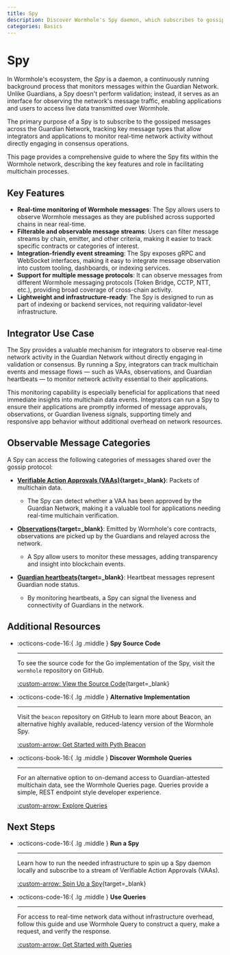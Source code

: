 ```yaml
---
title: Spy
description: Discover Wormhole's Spy daemon, which subscribes to gossiped messages in the Guardian Network, including VAAs and Observations, with setup instructions.
categories: Basics
---
```


# Spy

In Wormhole's ecosystem, the _Spy_ is a daemon, a continuously running background process that monitors messages within the Guardian Network. Unlike Guardians, a Spy doesn't perform validation; instead, it serves as an interface for observing the network's message traffic, enabling applications and users to access live data transmitted over Wormhole.

The primary purpose of a Spy is to subscribe to the gossiped messages across the Guardian Network, tracking key message types that allow integrators and applications to monitor real-time network activity without directly engaging in consensus operations.

This page provides a comprehensive guide to where the Spy fits within the Wormhole network, describing the key features and role in facilitating multichain processes.

## Key Features

- **Real-time monitoring of Wormhole messages**: The Spy allows users to observe Wormhole messages as they are published across supported chains in near real-time.
- **Filterable and observable message streams**: Users can filter message streams by chain, emitter, and other criteria, making it easier to track specific contracts or categories of interest.
- **Integration-friendly event streaming**: The Spy exposes gRPC and WebSocket interfaces, making it easy to integrate message observation into custom tooling, dashboards, or indexing services.
- **Support for multiple message protocols**: It can observe messages from different Wormhole messaging protocols (Token Bridge, CCTP, NTT, etc.), providing broad coverage of cross-chain activity.
- **Lightweight and infrastructure-ready**: The Spy is designed to run as part of indexing or backend services, not requiring validator-level infrastructure.

## Integrator Use Case

The Spy provides a valuable mechanism for integrators to observe real-time network activity in the Guardian Network without directly engaging in validation or consensus. By running a Spy, integrators can track multichain events and message flows — such as VAAs, observations, and Guardian heartbeats — to monitor network activity essential to their applications.

This monitoring capability is especially beneficial for applications that need immediate insights into multichain data events. Integrators can run a Spy to ensure their applications are promptly informed of message approvals, observations, or Guardian liveness signals, supporting timely and responsive app behavior without additional overhead on network resources.

## Observable Message Categories

A Spy can access the following categories of messages shared over the gossip protocol:

- **[Verifiable Action Approvals (VAAs)](/docs/protocol/infrastructure/vaas/){target=\_blank}**: Packets of multichain data.

    - The Spy can detect whether a VAA has been approved by the Guardian Network, making it a valuable tool for applications needing real-time multichain verification.

- **[Observations](/docs/products/reference/glossary/#observation){target=\_blank}**: Emitted by Wormhole's core contracts, observations are picked up by the Guardians and relayed across the network.

    - A Spy allow users to monitor these messages, adding transparency and insight into blockchain events.

- **[Guardian heartbeats](/docs/products/reference/glossary/#heartbeat){target=\_blank}**: Heartbeat messages represent Guardian node status.

    - By monitoring heartbeats, a Spy can signal the liveness and connectivity of Guardians in the network.

## Additional Resources

<div class="grid cards" markdown>

-   :octicons-code-16:{ .lg .middle } **Spy Source Code**

    ---

    To see the source code for the Go implementation of the Spy, visit the `wormhole` repository on GitHub.

    [:custom-arrow: View the Source Code](https://github.com/wormhole-foundation/wormhole/blob/main/node/cmd/spy/spy.go){target=\_blank}

-   :octicons-code-16:{ .lg .middle } **Alternative Implementation**

    ---

    Visit the `beacon` repository on GitHub to learn more about Beacon, an alternative highly available, reduced-latency version of the Wormhole Spy.

    [:custom-arrow: Get Started with Pyth Beacon](https://github.com/pyth-network/beacon)

-   :octicons-book-16:{ .lg .middle } **Discover Wormhole Queries**

    ---

    For an alternative option to on-demand access to Guardian-attested multichain data, see the Wormhole Queries page. Queries provide a simple, REST endpoint style developer experience. 

    [:custom-arrow: Explore Queries](/docs/products/queries/overview/)

</div>

## Next Steps

<div class="grid cards" markdown>

-   :octicons-code-16:{ .lg .middle } **Run a Spy**

    ---

    Learn how to run the needed infrastructure to spin up a Spy daemon locally and subscribe to a stream of Verifiable Action Approvals (VAAs).

    [:custom-arrow: Spin Up a Spy](/docs/protocol/infrastructure-guides/run-spy/){target=\_blank}

-   :octicons-code-16:{ .lg .middle } **Use Queries**

    ---

    For access to real-time network data without infrastructure overhead, follow this guide and use Wormhole Query to construct a query, make a request, and verify the response.

    [:custom-arrow: Get Started with Queries](/docs/products/queries/guides/use-queries/)

</div>
